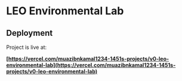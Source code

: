 # LEO Environmental Lab



## Deployment

Project is live at:

**[https://vercel.com/muazibnkamal1234-1451s-projects/v0-leo-environmental-lab](https://vercel.com/muazibnkamal1234-1451s-projects/v0-leo-environmental-lab)**



